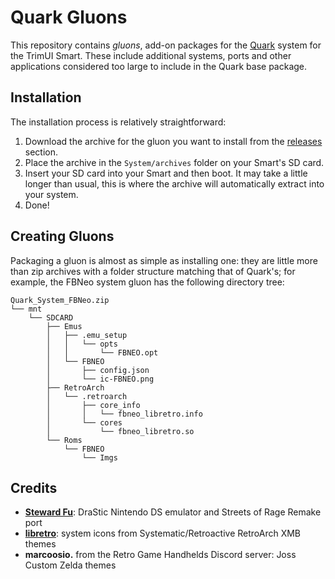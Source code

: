 # Quark Gluons

This repository contains *gluons*, add-on packages for the [Quark](https://github.com/cobaltgit/Quark) system for the TrimUI Smart. These include additional systems, ports and other applications considered too large to include in the Quark base package.

## Installation

The installation process is relatively straightforward:

1. Download the archive for the gluon you want to install from the [releases](https://github.com/cobaltgit/Quark-Gluons/releases) section.
2. Place the archive in the `System/archives` folder on your Smart's SD card.
3. Insert your SD card into your Smart and then boot. It may take a little longer than usual, this is where the archive will automatically extract into your system.
4. Done!

## Creating Gluons

Packaging a gluon is almost as simple as installing one: they are little more than zip archives with a folder structure matching that of Quark's; for example, the FBNeo system gluon has the following directory tree:
```
Quark_System_FBNeo.zip
└── mnt
    └── SDCARD
        ├── Emus
        │   ├── .emu_setup
        │   │   └── opts
        │   │       └── FBNEO.opt
        │   └── FBNEO
        │       ├── config.json
        │       └── ic-FBNEO.png
        ├── RetroArch
        │   └── .retroarch
        │       ├── core_info
        │       │   └── fbneo_libretro.info
        │       └── cores
        │           └── fbneo_libretro.so
        └── Roms
            └── FBNEO
                └── Imgs
```

## Credits

* [**Steward Fu**](https://steward-fu.github.io/website): DraStic Nintendo DS emulator and Streets of Rage Remake port
* [**libretro**](https://www.retroarch.com/): system icons from Systematic/Retroactive RetroArch XMB themes
* **marcoosio.** from the Retro Game Handhelds Discord server: Joss Custom Zelda themes
